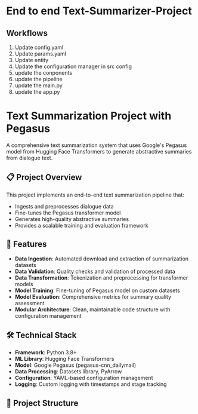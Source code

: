 # End to end Text-Summarizer-Project

## Workflows

1. Update config.yaml
2. Update params.yaml
3. Update entity
4. Update the configuration manager in src config
5. update the conponents
6. update the pipeline
7. update the main.py
8. update the app.py


# Text Summarization Project with Pegasus

A comprehensive text summarization system that uses Google's Pegasus model from Hugging Face Transformers to generate abstractive summaries from dialogue text.

## 📋 Project Overview

This project implements an end-to-end text summarization pipeline that:
- Ingests and preprocesses dialogue data
- Fine-tunes the Pegasus transformer model
- Generates high-quality abstractive summaries
- Provides a scalable training and evaluation framework

## 🚀 Features

- **Data Ingestion**: Automated download and extraction of summarization datasets
- **Data Validation**: Quality checks and validation of processed data
- **Data Transformation**: Tokenization and preprocessing for transformer models
- **Model Training**: Fine-tuning of Pegasus model on custom datasets
- **Model Evaluation**: Comprehensive metrics for summary quality assessment
- **Modular Architecture**: Clean, maintainable code structure with configuration management

## 🛠️ Technical Stack

- **Framework**: Python 3.8+
- **ML Library**: Hugging Face Transformers
- **Model**: Google Pegasus (pegasus-cnn_dailymail)
- **Data Processing**: Datasets library, PyArrow
- **Configuration**: YAML-based configuration management
- **Logging**: Custom logging with timestamps and stage tracking

## 📁 Project Structure


